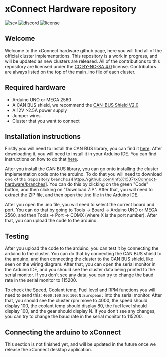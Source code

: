 # xConnect Hardware repository

![scv](https://img.shields.io/badge/Required%20xConnect%20version-V1.0-brightgreen)
![discord](https://img.shields.io/discord/1034171027548278784?color=blue&label=xConnect%20discord&logo=discord&logoColor=white)
![license](https://img.shields.io/badge/license-CC%20BY--NC--SA%204.0-orange)

## Welcome

Welcome to the xConnect hardware github page, here you will find all of the official cluster implementations. This repository is a work in progress, and will be updated as new clusters are released.
All of the contributions to this repository are licensed under the [CC BY-NC-SA 4.0](https://creativecommons.org/licenses/by-nc-sa/4.0/) license.
Contributors are always listed on the top of the main .ino file of each cluster.

## Required hardware

-   Arduino UNO or MEGA 2560
-   A CAN BUS shield, we recommend the [CAN-BUS Shield V2.0](https://wiki.seeedstudio.com/CAN-BUS_Shield_V2.0/)
-   A 12V >2.5A power supply
-   Jumper wires
-   Cluster that you want to connect

## Installation instructions

Firstly you will need to install the CAN BUS library, you can find it [here](https://github.com/coryjfowler/MCP_CAN_lib). After downloading it, you will need to install it in your Arduino IDE. You can find instructions on how to do that [here](https://www.arduino.cc/en/Guide/Libraries#toc4).

After you install the CAN BUS library, you can go onto installing the cluster implementation code onto the arduino. To do that you will need to download one of the (repository branches)[https://github.com/InfoX1337/xConnect-hardware/branches]. You can do this by clicking on the green "Code" button, and then clicking on "Download ZIP". After that, you will need to extract the ZIP file, and then open the .ino file in the Arduino IDE.

After you open the .ino file, you will need to select the correct board and port. You can do that by going to Tools -> Board -> Arduino UNO or MEGA 2560, and then Tools -> Port -> COMX (where X is the port number). After that, you can upload the code to the arduino.

## Testing

After you upload the code to the arduino, you can test it by connecting the arduino to the cluster. You can do that by connecting the CAN BUS shield to the arduino, and then connecting the cluster to the CAN BUS shield, like seen on the wiring diagram. After that, you can open the serial monitor in the Arduino IDE, and you should see the cluster data being printed to the serial monitor. If you don't see any data, you can try to change the baud rate in the serial monitor to 115200.

To check the Speed, Coolant temp, Fuel level and RPM functions you will need to send this: `4000:100:80:100:N:European:` into the serial monitor. After that, you should see the cluster rpm move to 4000, the speed should display 100, the coolant temp should display 80, the fuel level should display 100, and the gear should display N. If you don't see any changes, you can try to change the baud rate in the serial monitor to 115200.

## Connecting the arduino to xConnect

This section is not finished yet, and will be updated in the future once we release the xConnect desktop application.
